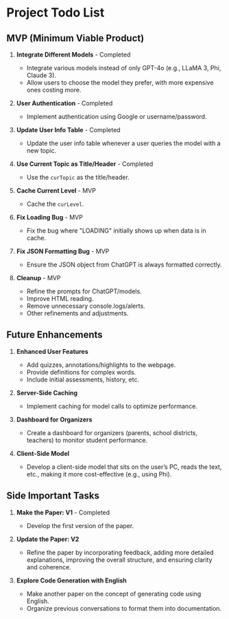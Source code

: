 # Project Todo List

## MVP (Minimum Viable Product)

1. **Integrate Different Models** - Completed
   - Integrate various models instead of only GPT-4o (e.g., LLaMA 3, Phi, Claude 3).
   - Allow users to choose the model they prefer, with more expensive ones costing more.

2. **User Authentication** - Completed
   - Implement authentication using Google or username/password.

3. **Update User Info Table** - Completed
   - Update the user info table whenever a user queries the model with a new topic.

4. **Use Current Topic as Title/Header** - Completed
   - Use the `curTopic` as the title/header.

5. **Cache Current Level** - MVP
   - Cache the `curLevel`.

6. **Fix Loading Bug** - MVP
   - Fix the bug where "LOADING" initially shows up when data is in cache.

7. **Fix JSON Formatting Bug** - MVP
   - Ensure the JSON object from ChatGPT is always formatted correctly.

8. **Cleanup** - MVP
   - Refine the prompts for ChatGPT/models.
   - Improve HTML reading.
   - Remove unnecessary console.logs/alerts.
   - Other refinements and adjustments.

## Future Enhancements

1. **Enhanced User Features**
   - Add quizzes, annotations/highlights to the webpage.
   - Provide definitions for complex words.
   - Include initial assessments, history, etc.

2. **Server-Side Caching**
   - Implement caching for model calls to optimize performance.

3. **Dashboard for Organizers**
   - Create a dashboard for organizers (parents, school districts, teachers) to monitor student performance.

4. **Client-Side Model**
   - Develop a client-side model that sits on the user’s PC, reads the text, etc., making it more cost-effective (e.g., using Phi).

## Side Important Tasks

1. **Make the Paper: V1** - Completed
   - Develop the first version of the paper.

2. **Update the Paper: V2**
   - Refine the paper by incorporating feedback, adding more detailed explanations, improving the overall structure, and ensuring clarity and coherence.

3. **Explore Code Generation with English**
   - Make another paper on the concept of generating code using English.
   - Organize previous conversations to format them into documentation.